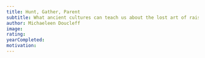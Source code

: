 ```yaml
---
title: Hunt, Gather, Parent
subtitle: What ancient cultures can teach us about the lost art of raising happy, helpful little humans
author: Michaeleen Doucleff
image:
rating:
yearCompleted:
motivation:
---
```

